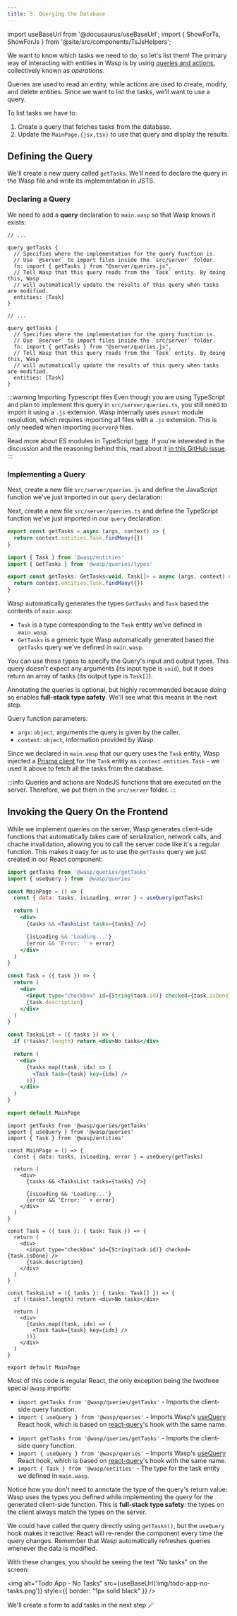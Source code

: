 ```yaml
---
title: 5. Querying the Database
---
```


import useBaseUrl from '@docusaurus/useBaseUrl';
import { ShowForTs, ShowForJs } from '@site/src/components/TsJsHelpers';

We want to know which tasks we need to do, so let's list them! The primary way of interacting with entities in Wasp is by using [queries and actions](/docs/data-model/operations/overview), collectively known as _operations_.

Queries are used to read an entity, while actions are used to create, modify, and delete entities. Since we want to list the tasks, we'll want to use a query.

To list tasks we have to:

1. Create a query that fetches tasks from the database.
2. Update the `MainPage.{jsx,tsx}` to use that query and display the results.

## Defining the Query

We'll create a new query called `getTasks`. We'll need to declare the query in the Wasp file and write its implementation in <ShowForJs>JS</ShowForJs><ShowForTs>TS</ShowForTs>.

### Declaring a Query

We need to add a **query** declaration to `main.wasp` so that Wasp knows it exists:

<Tabs groupId="js-ts">
<TabItem value="js" label="JavaScript">

```wasp title="main.wasp"
// ...

query getTasks {
  // Specifies where the implementation for the query function is.
  // Use `@server` to import files inside the `src/server` folder.
  fn: import { getTasks } from "@server/queries.js",
  // Tell Wasp that this query reads from the `Task` entity. By doing this, Wasp
  // will automatically update the results of this query when tasks are modified.
  entities: [Task]
}
```

</TabItem>
<TabItem value="ts" label="TypeScript">

```wasp title="main.wasp"
// ...

query getTasks {
  // Specifies where the implementation for the query function is.
  // Use `@server` to import files inside the `src/server` folder.
  fn: import { getTasks } from "@server/queries.js",
  // Tell Wasp that this query reads from the `Task` entity. By doing this, Wasp
  // will automatically update the results of this query when tasks are modified.
  entities: [Task]
}
```

:::warning Importing Typescript files
Even though you are using TypeScript and plan to implement this query in `src/server/queries.ts`, you still need to import it using a `.js` extension. Wasp internally uses `esnext` module resolution, which requires importing all files with a `.js` extension. This is only needed when importing `@server@` files.

Read more about ES modules in TypeScript [here](https://www.typescriptlang.org/docs/handbook/esm-node.html). If you're interested in the discussion and the reasoning behind this, read about it [in this GitHub issue](https://github.com/microsoft/TypeScript/issues/33588).
:::

</TabItem>
</Tabs>

### Implementing a Query

<ShowForJs>

Next, create a new file `src/server/queries.js` and define the JavaScript function we've just imported in our `query` declaration:

</ShowForJs>
<ShowForTs>

Next, create a new file `src/server/queries.ts` and define the TypeScript function we've just imported in our `query` declaration:

</ShowForTs>

<Tabs groupId="js-ts">
<TabItem value="js" label="JavaScript">

```js title="src/server/queries.js"
export const getTasks = async (args, context) => {
  return context.entities.Task.findMany({})
}
```

</TabItem>
<TabItem value="ts" label="TypeScript">

```js title="src/server/queries.ts"
import { Task } from '@wasp/entities'
import { GetTasks } from '@wasp/queries/types'

export const getTasks: GetTasks<void, Task[]> = async (args, context) => {
  return context.entities.Task.findMany({})
}
```

Wasp automatically generates the types `GetTasks` and `Task` based the contents of `main.wasp`:

- `Task` is a type corresponding to the `Task` entity we've defined in `main.wasp`.
- `GetTasks` is a generic type Wasp automatically generated based the `getTasks` query we've defined in `main.wasp`.

You can use these types to specify the Query's input and output types. This query doesn't expect any arguments (its input type is `void`), but it does return an array of tasks (its output type is `Task[]`).

Annotating the queries is optional, but highly recommended because doing so enables **full-stack type safety**. We'll see what this means in the next step.

</TabItem>
</Tabs>

Query function parameters:

- `args`: `object`, arguments the query is given by the caller.
- `context`: `object`, information provided by Wasp.

Since we declared in `main.wasp` that our query uses the `Task` entity, Wasp injected a [Prisma client](https://www.prisma.io/docs/reference/tools-and-interfaces/prisma-client/crud) for the `Task` entity as `context.entities.Task` - we used it above to fetch all the tasks from the database.

:::info
Queries and actions are NodeJS functions that are executed on the server. Therefore, we put them in the `src/server` folder.
:::

## Invoking the Query On the Frontend

While we implement queries on the server, Wasp generates client-side functions that automatically takes care of serialization, network calls, and chache invalidation, allowing you to call the server code like it's a regular function. This makes it easy for us to use the `getTasks` query we just created in our React component:

<Tabs groupId="js-ts">
<TabItem value="js" label="JavaScript">

```jsx {1-2,5-14,17-36} title="src/client/MainPage.jsx"
import getTasks from '@wasp/queries/getTasks'
import { useQuery } from '@wasp/queries'

const MainPage = () => {
  const { data: tasks, isLoading, error } = useQuery(getTasks)

  return (
    <div>
      {tasks && <TasksList tasks={tasks} />}

      {isLoading && 'Loading...'}
      {error && 'Error: ' + error}
    </div>
  )
}

const Task = ({ task }) => {
  return (
    <div>
      <input type="checkbox" id={String(task.id)} checked={task.isDone} />
      {task.description}
    </div>
  )
}

const TasksList = ({ tasks }) => {
  if (!tasks?.length) return <div>No tasks</div>

  return (
    <div>
      {tasks.map((task, idx) => (
        <Task task={task} key={idx} />
      ))}
    </div>
  )
}

export default MainPage
```

</TabItem>
<TabItem value="ts" label="TypeScript">

```tsx {1-3,6-15,18-37} title="src/client/MainPage.tsx"
import getTasks from '@wasp/queries/getTasks'
import { useQuery } from '@wasp/queries'
import { Task } from '@wasp/entities'

const MainPage = () => {
  const { data: tasks, isLoading, error } = useQuery(getTasks)

  return (
    <div>
      {tasks && <TasksList tasks={tasks} />}

      {isLoading && 'Loading...'}
      {error && 'Error: ' + error}
    </div>
  )
}

const Task = ({ task }: { task: Task }) => {
  return (
    <div>
      <input type="checkbox" id={String(task.id)} checked={task.isDone} />
      {task.description}
    </div>
  )
}

const TasksList = ({ tasks }: { tasks: Task[] }) => {
  if (!tasks?.length) return <div>No tasks</div>

  return (
    <div>
      {tasks.map((task, idx) => (
        <Task task={task} key={idx} />
      ))}
    </div>
  )
}

export default MainPage
```

</TabItem>
</Tabs>

Most of this code is regular React, the only exception being the <ShowForJs>two</ShowForJs><ShowForTs>three</ShowForTs> special `@wasp` imports:

<ShowForJs>

- `import getTasks from '@wasp/queries/getTasks'` - Imports the client-side query function.
- `import { useQuery } from '@wasp/queries'` - Imports Wasp's [useQuery](/docs/data-model/operations/queries#the-usequery-hook-1) React hook, which is based on [react-query](https://github.com/tannerlinsley/react-query)'s hook with the same name.

</ShowForJs>

<ShowForTs>

- `import getTasks from '@wasp/queries/getTasks'` - Imports the client-side query function.
- `import { useQuery } from '@wasp/queries'` - Imports Wasp's [useQuery](/docs/data-model/operations/queries#the-usequery-hook-1) React hook, which is based on [react-query](https://github.com/tannerlinsley/react-query)'s hook with the same name.
- `import { Task } from '@wasp/entities'` - The type for the task entity we defined in `main.wasp`.

Notice how you don't need to annotate the type of the query's return value: Wasp uses the types you defined while implementing the query for the generated client-side function. This is **full-stack type safety**: the types on the client always match the types on the server.

</ShowForTs>

We could have called the query directly using `getTasks()`, but the `useQuery` hook makes it reactive: React will re-render the component every time the query changes. Remember that Wasp automatically refreshes queries whenever the data is modified.

With these changes, you should be seeing the text "No tasks" on the screen:

<img alt="Todo App - No Tasks"
src={useBaseUrl('img/todo-app-no-tasks.png')}
style={{ border: "1px solid black" }}
/>

We'll create a form to add tasks in the next step 🪄
